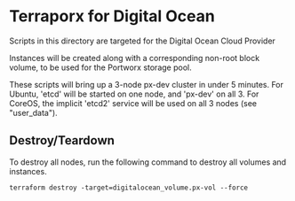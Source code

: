 # Terraporx for Digital Ocean

Scripts in this directory are targeted for the Digital Ocean Cloud Provider

Instances will be created along with a corresponding non-root block volume,
to be used for the Portworx storage pool.

These scripts will bring up a 3-node px-dev cluster in under 5 minutes.
For Ubuntu, 'etcd' will be started on one node, and 'px-dev' on all 3.
For CoreOS, the implicit 'etcd2' service will be used on all 3 nodes (see "user_data").

## Destroy/Teardown

To destroy all nodes, run the following command to destroy
all volumes and instances.

```
terraform destroy -target=digitalocean_volume.px-vol --force
```
